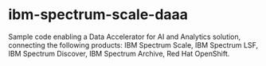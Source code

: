 # ibm-spectrum-scale-daaa
Sample code enabling a Data Accelerator for AI and Analytics solution, connecting the following products: IBM Spectrum Scale, IBM Spectrum LSF, IBM Spectrum Discover, IBM Spectrum Archive, Red Hat OpenShift.
